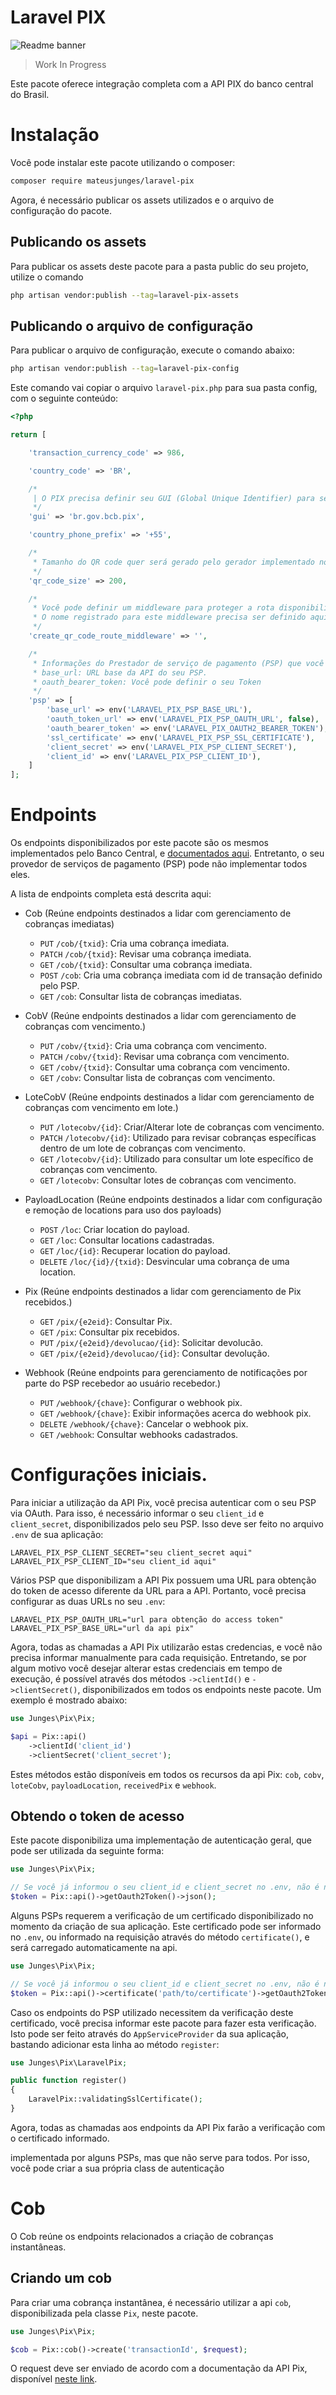 # Laravel PIX

![Readme banner](docs/banner.png)

> Work In Progress

Este pacote oferece integração completa com a API PIX do banco central do Brasil.

# Instalação
Você pode instalar este pacote utilizando o composer:
```bash
composer require mateusjunges/laravel-pix
```

Agora, é necessário publicar os assets utilizados e o arquivo de configuração do pacote.

## Publicando os assets

Para publicar os assets deste pacote para a pasta public do seu projeto, utilize o comando
```bash
php artisan vendor:publish --tag=laravel-pix-assets
```

## Publicando o arquivo de configuração

Para publicar o arquivo de configuração, execute o comando abaixo:

```bash
php artisan vendor:publish --tag=laravel-pix-config
```

Este comando vai copiar o arquivo `laravel-pix.php` para sua pasta config, com o seguinte conteúdo:

```php
<?php

return [

    'transaction_currency_code' => 986,

    'country_code' => 'BR',

    /*
     | O PIX precisa definir seu GUI (Global Unique Identifier) para ser utilizado.
     */
    'gui' => 'br.gov.bcb.pix',

    'country_phone_prefix' => '+55',

    /*
     * Tamanho do QR code quer será gerado pelo gerador implementado no pacote, em pixels.
     */
    'qr_code_size' => 200,

    /*
     * Você pode definir um middleware para proteger a rota disponibilizada para gerar QR codes.
     * O nome registrado para este middleware precisa ser definido aqui.
     */
    'create_qr_code_route_middleware' => '',

    /*
     * Informações do Prestador de serviço de pagamento (PSP) que você está utilizando.
     * base_url: URL base da API do seu PSP.
     * oauth_bearer_token: Você pode definir o seu Token
     */
    'psp' => [
        'base_url' => env('LARAVEL_PIX_PSP_BASE_URL'),
        'oauth_token_url' => env('LARAVEL_PIX_PSP_OAUTH_URL', false),
        'oauth_bearer_token' => env('LARAVEL_PIX_OAUTH2_BEARER_TOKEN'),
        'ssl_certificate' => env('LARAVEL_PIX_PSP_SSL_CERTIFICATE'),
        'client_secret' => env('LARAVEL_PIX_PSP_CLIENT_SECRET'),
        'client_id' => env('LARAVEL_PIX_PSP_CLIENT_ID'),
    ]
];
```

# Endpoints
Os endpoints disponibilizados por este pacote são os mesmos implementados pelo Banco Central, e [documentados aqui][doc_bacen].
Entretanto, o seu provedor de serviços de pagamento (PSP) pode não implementar todos eles.

A lista de endpoints completa está descrita aqui:

- Cob (Reúne endpoints destinados a lidar com gerenciamento de cobranças imediatas)
    - `PUT` `/cob/{txid}`: Cria uma cobrança imediata.
    - `PATCH` `/cob/{txid}`: Revisar uma cobrança imediata.
    - `GET` `/cob/{txid}`: Consultar uma cobrança imediata.
    - `POST` `/cob`: Cria uma cobrança imediata com id de transação definido pelo PSP.
    - `GET` `/cob`: Consultar lista de cobranças imediatas.

- CobV (Reúne endpoints destinados a lidar com gerenciamento de cobranças com vencimento.)
    - `PUT` `/cobv/{txid}`: Cria uma cobrança com vencimento.
    - `PATCH` `/cobv/{txid}`: Revisar uma cobrança com vencimento.
    - `GET` `/cobv/{txid}`: Consultar uma cobrança com vencimento.
    - `GET` `/cobv`: Consultar lista de cobranças com vencimento.

- LoteCobV (Reúne endpoints destinados a lidar com gerenciamento de cobranças com vencimento em lote.)
    - `PUT` `/lotecobv/{id}`: Criar/Alterar lote de cobranças com vencimento.
    - `PATCH` `/lotecobv/{id}`: Utilizado para revisar cobranças específicas dentro de um lote de cobranças com vencimento.
    - `GET` `/lotecobv/{id}`: Utilizado para consultar um lote específico de cobranças com vencimento.
    - `GET` `/lotecobv`: Consultar lotes de cobranças com vencimento.

- PayloadLocation (Reúne endpoints destinados a lidar com configuração e remoção de locations para uso dos payloads)
    - `POST` `/loc`: Criar location do payload.
    - `GET` `/loc`: Consultar locations cadastradas.
    - `GET` `/loc/{id}`: Recuperar location do payload.
    - `DELETE` `/loc/{id}/{txid}`: Desvincular uma cobrança de uma location.

- Pix (Reúne endpoints destinados a lidar com gerenciamento de Pix recebidos.)
    - `GET` `/pix/{e2eid}`: Consultar Pix.
    - `GET` `/pix`: Consultar pix recebidos.
    - `PUT` `/pix/{e2eid}/devolucao/{id}`: Solicitar devolucão.
    - `GET` `/pix/{e2eid}/devolucao/{id}`: Consultar devolução.

- Webhook (Reúne endpoints para gerenciamento de notificações por parte do PSP recebedor ao usuário recebedor.)
    - `PUT` `/webhook/{chave}`: Configurar o webhook pix.
    - `GET` `/webhook/{chave}`: Exibir informações acerca do webhook pix.
    - `DELETE` `/webhook/{chave}`: Cancelar o webhook pix.
    - `GET` `/webhook`: Consultar webhooks cadastrados.

# Configurações iniciais.
Para iniciar a utilização da API Pix, você precisa autenticar com o seu PSP via OAuth.
Para isso, é necessário informar o seu `client_id` e `client_secret`, disponibilizados pelo seu PSP.
Isso deve ser feito no arquivo `.env` de sua aplicação:

```text
LARAVEL_PIX_PSP_CLIENT_SECRET="seu client_secret aqui"
LARAVEL_PIX_PSP_CLIENT_ID="seu client_id aqui"
```

Vários PSP que disponibilizam a API Pix possuem uma URL para obtenção do token de acesso diferente da URL para a API. Portanto, você precisa
configurar as duas URLs no seu `.env`:

```text
LARAVEL_PIX_PSP_OAUTH_URL="url para obtenção do access token"
LARAVEL_PIX_PSP_BASE_URL="url da api pix"
```

Agora, todas as chamadas a API Pix utilizarão estas credencias, e você não precisa informar manualmente para cada requisição.
Entretando, se por algum motivo você desejar alterar estas credenciais em tempo de execução, 
é possível através dos métodos `->clientId()` e `->clientSecret()`, disponibilizados em todos os endpoints neste pacote. Um exemplo é mostrado abaixo:

```php
use Junges\Pix\Pix;

$api = Pix::api()
    ->clientId('client_id')
    ->clientSecret('client_secret');
```
Estes métodos estão disponíveis em todos os recursos da api Pix: `cob`, `cobv`, `loteCobv`, `payloadLocation`, `receivedPix` e `webhook`.

## Obtendo o token de acesso
Este pacote disponibiliza uma implementação de autenticação geral, que pode ser utilizada da seguinte forma:
```php
use Junges\Pix\Pix;

// Se você já informou o seu client_id e client_secret no .env, não é necessário informar nesta requisição.
$token = Pix::api()->getOauth2Token()->json();
```
Alguns PSPs requerem a verificação de um certificado disponibilizado no momento da criação de sua aplicação. Este certificado pode ser informado
no `.env`, ou informado na requisição através do método `certificate()`, e será carregado automaticamente na api. 

```php
use Junges\Pix\Pix;

// Se você já informou o seu client_id e client_secret no .env, não é necessário informar nesta requisição.
$token = Pix::api()->certificate('path/to/certificate')->getOauth2Token()->json();
```

Caso os endpoints do PSP utilizado necessitem da verificação deste certificado, você precisa informar 
este pacote para fazer esta verificação. Isto pode ser feito através do `AppServiceProvider` da sua aplicação, bastando adicionar esta linha ao método
`register`: 

```php
use Junges\Pix\LaravelPix;

public function register()
{
    LaravelPix::validatingSslCertificate();
}
```
Agora, todas as chamadas aos endpoints da API Pix farão a verificação com o certificado informado.


implementada por alguns PSPs, mas que não serve para todos.
Por isso, você pode criar a sua própria class de autenticação

# Cob
O Cob reúne os endpoints relacionados a criação de cobranças instantâneas.

## Criando um cob

Para criar uma cobrança instantânea, é necessário utilizar a api `cob`, disponibilizada pela classe `Pix`, neste pacote.

```php
use Junges\Pix\Pix;

$cob = Pix::cob()->create('transactionId', $request);
```

O request deve ser enviado de acordo com a documentação da API Pix, disponível [neste link](https://bacen.github.io/pix-api/index.html#/Cob/put_cob__txid_).




[doc_bacen]: https://bacen.github.io/pix-api/index.html#/

